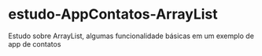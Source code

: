 # estudo-AppContatos-ArrayList
Estudo sobre ArrayList, algumas funcionalidade básicas em um exemplo de app de contatos
